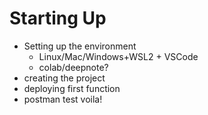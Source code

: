 # Starting Up

* Setting up the environment
    * Linux/Mac/Windows+WSL2 + VSCode
    * colab/deepnote?
* creating the project
* deploying first function
* postman test voila!